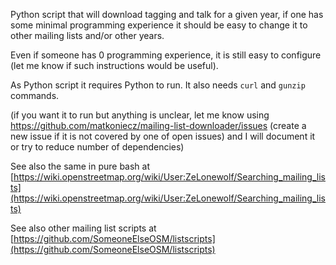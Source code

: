 Python script that will download tagging and talk for a given year, if one has some minimal programming experience it should be easy to change it to other mailing lists and/or other years.

Even if someone has 0 programming experience, it is still easy to configure (let me know if such instructions would be useful).

As Python script it requires Python to run. It also needs `curl` and `gunzip` commands.

(if you want it to run but anything is unclear, let me know using https://github.com/matkoniecz/mailing-list-downloader/issues (create a new issue if it is not covered by one of open issues) and I will document it or try to reduce number of dependencies)


See also the same in pure bash at [https://wiki.openstreetmap.org/wiki/User:ZeLonewolf/Searching_mailing_lists](https://wiki.openstreetmap.org/wiki/User:ZeLonewolf/Searching_mailing_lists)

See also other mailing list scripts at [https://github.com/SomeoneElseOSM/listscripts](https://github.com/SomeoneElseOSM/listscripts)
